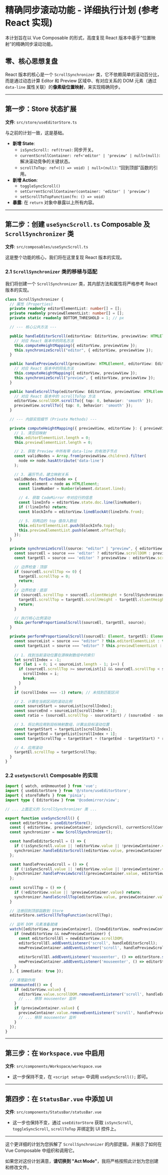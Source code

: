 # 精确同步滚动功能 - 详细执行计划 (参考 React 实现)

本计划旨在以 Vue Composable 的形式，高度复现 React 版本中基于“位置映射”的精确同步滚动功能。

## 零、核心思想复盘

React 版本的核心是一个 `ScrollSynchronizer` 类，它不依赖简单的滚动百分比，而是通过动态计算 Editor 和 Preview 区域中、有对应关系的 DOM 元素（通过 `data-line` 属性关联）的**像素级位置映射**，来实现精确同步。

---

## 第一步：Store 状态扩展

**文件**: `src/store/useEditorStore.ts`

与之前的计划一致，这是基础。

*   **新增 State**:
    *   `isSyncScroll: ref(true)`: 同步开关。
    *   `currentScrollContainer: ref<'editor' | 'preview' | null>(null)`: 解决滚动竞争的关键状态。
    *   `scrollToTop: ref<(() => void) | null>(null)`: “回到顶部”函数的引用。
*   **新增 Action**:
    *   `toggleSyncScroll()`
    *   `setCurrentScrollContainer(container: 'editor' | 'preview')`
    *   `setScrollToTopFunction(fn: () => void)`
*   **暴露**: 在 `return` 对象中暴露以上所有内容。

---

## 第二步：创建 `useSyncScroll.ts` Composable 及 `ScrollSynchronizer` 类

**文件**: `src/composables/useSyncScroll.ts`

这是整个功能的核心，我们将在这里复现 React 版本的实现。

### 2.1 `ScrollSynchronizer` 类的移植与适配

我们将创建一个 `ScrollSynchronizer` 类，其内部方法和属性将严格参考 React 版本的实现。

```typescript
class ScrollSynchronizer {
  // 属性 (Properties)
  private readonly editorElementList: number[] = [];
  private readonly previewElementList: number[] = [];
  private static readonly BOTTOM_THRESHOLD = 1; // px

  // --- 核心公共方法 ---

  public handleEditorScroll(editorView: EditorView, previewView: HTMLElement): void {
    // 对应 React 版本中的同名方法
    this.computeHeightMapping({ editorView, previewView });
    this.synchronizeScroll("editor", { editorView, previewView });
  }

  public handlePreviewScroll(previewView: HTMLElement, editorView: EditorView): void {
    // 对应 React 版本中的同名方法
    this.computeHeightMapping({ editorView, previewView });
    this.synchronizeScroll("preview", { editorView, previewView });
  }

  public handleScrollTop(editorView: EditorView, previewView: HTMLElement): void {
    // 对应 React 版本中的 scrollToTop 方法
    editorView.scrollDOM.scrollTo({ top: 0, behavior: 'smooth' });
    previewView.scrollTo({ top: 0, behavior: 'smooth' });
  }

  // --- 内部实现细节 (Private Methods) ---

  private computeHeightMapping({ previewView, editorView }: { previewView: HTMLElement, editorView: EditorView }): void {
    // 1. 清空旧映射
    this.editorElementList.length = 0;
    this.previewElementList.length = 0;

    // 2. 获取 Preview 中所有带 data-line 的有效子节点
    const validNodes = Array.from(previewView.children).filter(
      node => node.hasAttribute('data-line')
    );

    // 3. 遍历节点，建立映射关系
    validNodes.forEach(node => {
      const element = node as HTMLElement;
      const lineNumber = Number(element.dataset.line);
      
      // 4. 获取 CodeMirror 中对应行的信息
      const lineInfo = editorView.state.doc.line(lineNumber);
      if (!lineInfo) return;
      const blockInfo = editorView.lineBlockAt(lineInfo.from);

      // 5. 将两边的 top 值存入数组
      this.editorElementList.push(blockInfo.top);
      this.previewElementList.push(element.offsetTop);
    });
  }

  private synchronizeScroll(source: "editor" | "preview", { editorView, previewView }: { previewView: HTMLElement, editorView: EditorView }): void {
    const sourceEl = source === 'editor' ? editorView.scrollDOM : previewView;
    const targetEl = source === 'editor' ? previewView : editorView.scrollDOM;

    // 边界检查：顶部
    if (sourceEl.scrollTop <= 0) {
      targetEl.scrollTop = 0;
      return;
    }
    // 边界检查：底部
    if (sourceEl.scrollTop + sourceEl.clientHeight + ScrollSynchronizer.BOTTOM_THRESHOLD >= sourceEl.scrollHeight) {
      targetEl.scrollTop = targetEl.scrollHeight - targetEl.clientHeight;
      return;
    }

    // 执行核心比例滚动
    this.performProportionalScroll(sourceEl, targetEl, source);
  }

  private performProportionalScroll(sourceEl: Element, targetEl: Element, source: "editor" | "preview"): void {
    const sourceList = source === "editor" ? this.editorElementList : this.previewElementList;
    const targetList = source === "editor" ? this.previewElementList : this.editorElementList;
    
    // 1. 找到当前滚动位置在源映射数组中的索引
    let scrollIndex = -1;
    for (let i = 0; i < sourceList.length - 1; i++) {
      if (sourceEl.scrollTop >= sourceList[i] && sourceEl.scrollTop < sourceList[i + 1]) {
        scrollIndex = i;
        break;
      }
    }
    if (scrollIndex === -1) return; // 未找到匹配区间

    // 2. 计算在当前区间的滚动比例
    const sourceStart = sourceList[scrollIndex];
    const sourceEnd = sourceList[scrollIndex + 1];
    const ratio = (sourceEl.scrollTop - sourceStart) / (sourceEnd - sourceStart);

    // 3. 将比例应用到目标映射数组，计算出目标滚动位置
    const targetStart = targetList[scrollIndex];
    const targetEnd = targetList[scrollIndex + 1];
    const targetScrollTop = targetStart + (targetEnd - targetStart) * ratio;

    // 4. 应用滚动
    targetEl.scrollTop = targetScrollTop;
  }
}
```

### 2.2 `useSyncScroll` Composable 的实现

```typescript
import { watch, onUnmounted } from 'vue';
import { useEditorStore } from '@/store/useEditorStore';
import { storeToRefs } from 'pinia';
import type { EditorView } from '@codemirror/view';

// ... 上面定义的 ScrollSynchronizer 类 ...

export function useSyncScroll() {
  const editorStore = useEditorStore();
  const { editorView, previewContainer, isSyncScroll, currentScrollContainer } = storeToRefs(editorStore);
  const synchronizer = new ScrollSynchronizer();

  const handleEditorScroll = () => {
    if (!isSyncScroll.value || !editorView.value || !previewContainer.value || currentScrollContainer.value === 'preview') return;
    synchronizer.handleEditorScroll(editorView.value, previewContainer.value);
  };

  const handlePreviewScroll = () => {
    if (!isSyncScroll.value || !editorView.value || !previewContainer.value || currentScrollContainer.value === 'editor') return;
    synchronizer.handlePreviewScroll(previewContainer.value, editorView.value);
  };
  
  const scrollTop = () => {
    if (!editorView.value || !previewContainer.value) return;
    synchronizer.handleScrollTop(editorView.value, previewContainer.value);
  }

  // 注册回到顶部函数到 Store
  editorStore.setScrollToTopFunction(scrollTop);

  // 监听 DOM 元素准备就绪
  watch([editorView, previewContainer], ([newEditorView, newPreviewContainer]) => {
    if (newEditorView && newPreviewContainer) {
      const editorScrollEl = newEditorView.scrollDOM;
      editorScrollEl.addEventListener('scroll', handleEditorScroll);
      newPreviewContainer.addEventListener('scroll', handlePreviewScroll);
      
      editorScrollEl.addEventListener('mouseenter', () => editorStore.setCurrentScrollContainer('editor'));
      newPreviewContainer.addEventListener('mouseenter', () => editorStore.setCurrentScrollContainer('preview'));
    }
  }, { immediate: true });

  // 清理副作用
  onUnmounted(() => {
    if (editorView.value) {
      editorView.value.scrollDOM.removeEventListener('scroll', handleEditorScroll);
      // ... 移除 mouseenter 监听
    }
    if (previewContainer.value) {
      previewContainer.value.removeEventListener('scroll', handlePreviewScroll);
      // ... 移除 mouseenter 监听
    }
  });
}
```

---

## 第三步：在 `Workspace.vue` 中启用

**文件**: `src/components/Workspace/workspace.vue`

*   这一步保持不变，在 `<script setup>` 中调用 `useSyncScroll();` 即可。

---

## 第四步：在 `StatusBar.vue` 中添加 UI

**文件**: `src/components/StatusBar/statusBar.vue`

*   这一步也保持不变，通过 `useEditorStore` 获取 `isSyncScroll`, `toggleSyncScroll`, `scrollToTop` 并绑定到 UI 控件上。

---

这个更详细的计划为您拆解了 `ScrollSynchronizer` 的内部逻辑，并展示了如何在 Vue Composable 中组织和调用它。

如果您对这份计划满意，**请切换到 "Act Mode"**，我将严格按照此计划为您创建和修改文件。

